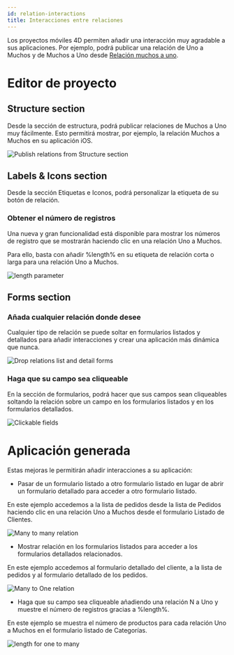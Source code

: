 ```yaml
---
id: relation-interactions
title: Interacciones entre relaciones
---
```


Los proyectos móviles 4D permiten añadir una interacción muy agradable a sus aplicaciones. Por ejemplo, podrá publicar una relación de Uno a Muchos y de Muchos a Uno desde [Relación muchos a uno](many-to-one-relations.md).

# Editor de proyecto

## Structure section

Desde la sección de estructura, podrá publicar relaciones de Muchos a Uno muy fácilmente. Esto permitirá mostrar, por ejemplo, la relación Muchos a Muchos en su aplicación iOS.

![Publish relations from Structure section](img/structure-section.gif)

## Labels & Icons section

Desde la sección Etiquetas e Iconos, podrá personalizar la etiqueta de su botón de relación.

### Obtener el número de registros

Una nueva y gran funcionalidad está disponible para mostrar los números de registro que se mostrarán haciendo clic en una relación Uno a Muchos.

Para ello, basta con añadir %length% en su etiqueta de relación corta o larga para una relación Uno a Muchos.

![length parameter](img/icons-labels-length-parameter-relation.png)

## Forms section

### Añada cualquier relación donde desee

Cualquier tipo de relación se puede soltar en formularios listados y detallados para añadir interacciones y crear una aplicación más dinámica que nunca.

![Drop relations list and detail forms](img/drop-relation-list-detail-form.gif)

### Haga que su campo sea cliqueable

En la sección de formularios, podrá hacer que sus campos sean cliqueables soltando la relación sobre un campo en los formularios listados y en los formularios detallados.

![Clickable fields](img/clickable-fields-relation.gif)


# Aplicación generada

Estas mejoras le permitirán añadir interacciones a su aplicación:

* Pasar de un formulario listado a otro formulario listado en lugar de abrir un formulario detallado para acceder a otro formulario listado.

En este ejemplo accedemos a la lista de pedidos desde la lista de Pedidos haciendo clic en una relación Uno a Muchos desde el formulario Listado de Clientes.

![Many to many relation](img/many-to-many-relations.gif)

* Mostrar relación en los formularios listados para acceder a los formularios detallados relacionados.

En este ejemplo accedemos al formulario detallado del cliente, a la lista de pedidos y al formulario detallado de los pedidos.

![Many to One relation](img/many-to-one-relations.gif)

* Haga que su campo sea cliqueable añadiendo una relación N a Uno y muestre el número de registros gracias a %length%.

En este ejemplo se muestra el número de productos para cada relación Uno a Muchos en el formulario listado de Categorías.

![length for one to many](img/length-for-one-to-many.png)



